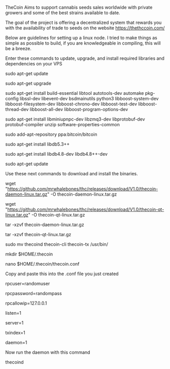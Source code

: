 TheCoin Aims to support cannabis seeds sales worldwide with private growers and some of the best strains available to date.

The goal of the project is offering a decentralized system that rewards you with the availability of trade to seeds on the website https://thethccoin.com/

Below are guidelines for setting up a linux node. I tried to make things as simple as possible to build, if you are knowledgeable in compiling, this will be a breeze.

Enter these commands to update, upgrade, and install required libraries and dependencies on your VPS

sudo apt-get update 

sudo apt-get upgrade 

sudo apt-get install build-essential libtool autotools-dev automake pkg-config libssl-dev libevent-dev bsdmainutils python3 libboost-system-dev libboost-filesystem-dev libboost-chrono-dev libboost-test-dev libboost-thread-dev libboost-all-dev libboost-program-options-dev 

sudo apt-get install libminiupnpc-dev libzmq3-dev libprotobuf-dev protobuf-compiler unzip software-properties-common 

sudo add-apt-repository ppa:bitcoin/bitcoin 

sudo apt-get install libdb5.3++ 

sudo apt-get install libdb4.8-dev libdb4.8++-dev 

sudo apt-get update 

Use these next commands to download and install the binaries.

wget "https://github.com/mrwhalebones/thc/releases/download/V1.0/thecoin-daemon-linux.tar.gz" -O thecoin-daemon-linux.tar.gz 

wget "https://github.com/mrwhalebones/thc/releases/download/V1.0/thecoin-qt-linux.tar.gz" -O thecoin-qt-linux.tar.gz 

tar -xzvf thecoin-daemon-linux.tar.gz 

tar -xzvf thecoin-qt-linux.tar.gz 

sudo mv thecoind thecoin-cli thecoin-tx /usr/bin/ 

mkdir $HOME/.thecoin 

nano $HOME/.thecoin/thecoin.conf 


Copy and paste this into the .conf file you just created

rpcuser=randomuser

rpcpassword=randompass

rpcallowip=127.0.0.1

listen=1

server=1

txindex=1

daemon=1 

Now run the daemon with this command

thecoind
